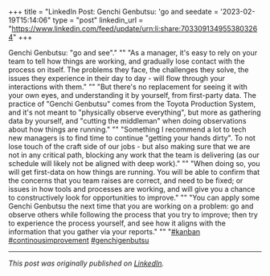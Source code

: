 +++
title = "LinkedIn Post: Genchi Genbutsu: 'go and seedate = '2023-02-19T15:14:06"
type = "post"
linkedin_url = "https://www.linkedin.com/feed/update/urn:li:share:7033091349553803264"
+++

Genchi Genbutsu: "go and see"."
""
"As a manager, it's easy to rely on your team to tell how things are working, and gradually lose contact with the process on itself. The problems they face, the challenges they solve, the issues they experience in their day to day - will flow through your interactions with them."
""
"But there's no replacement for seeing it with your own eyes, and understanding it by yourself, from first-party data. The practice of "Genchi Genbutsu" comes from the Toyota Production System, and it's not meant to "physically observe everything", but more as gathering data by yourself, and "cutting the middleman" when doing observations about how things are running."
""
"Something I recommend a lot to tech new managers is to find time to continue "getting your hands dirty". To not lose touch of the craft side of our jobs - but also making sure that we are not in any critical path, blocking any work that the team is delivering (as our schedule will likely not be aligned with deep work)."
""
"When doing so, you will get first-data on how things are running. You will be able to confirm that the concerns that you team raises are correct, and need to be fixed; or issues in how tools and processes are working, and will give you a chance to constructively look for opportunities to improve."
""
"You can apply some Genchi Genbutsu the next time that you are working on a problem: go and observe others while following the process that you try to improve; then try to experience the process yourself, and see how it aligns with the information that you gather via your reports."
""
"[#kanban](https://www.linkedin.com/feed/hashtag/kanban) [#continousimprovement](https://www.linkedin.com/feed/hashtag/continousimprovement) [#genchigenbutsu](https://www.linkedin.com/feed/hashtag/genchigenbutsu)

---

*This post was originally published on [LinkedIn](https://www.linkedin.com/in/adrianmoreno/recent-activity/all/).*